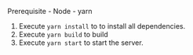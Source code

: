 Prerequisite
    - Node
    - yarn

1. Execute `yarn install` to to install all dependencies.
2. Execute `yarn build` to build
3. Execute `yarn start` to start the server.
